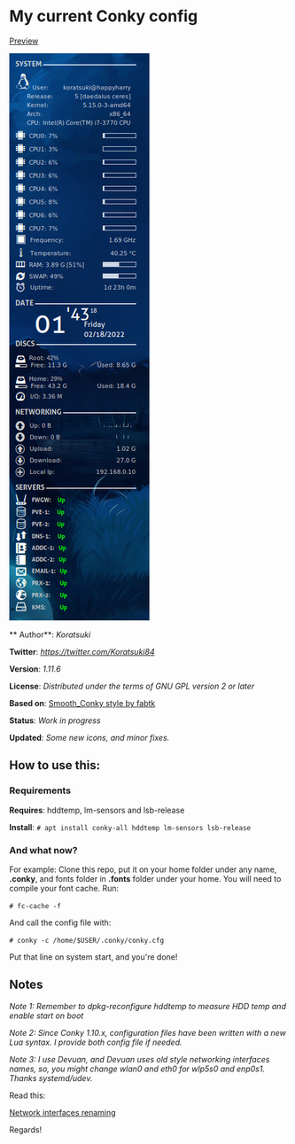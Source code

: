 My current Conky config
==

[Preview](images/preview.png "Preview")

<img src="images/preview.png">


** Author**: *Koratsuki*

**Twitter**: *https://twitter.com/Koratsuki84*

**Version**: *1.11.6*

**License**: *Distributed under the terms of GNU GPL version 2 or later*

**Based on**: [Smooth_Conky style by fabtk](https://www.deviantart.com/fabtk/art/smooth-conky-style-157104223)

**Status**: *Work in progress*

**Updated**: *Some new icons, and minor fixes.*

## How to use this:

### Requirements

**Requires**: hddtemp, lm-sensors and lsb-release

**Install**: ```# apt install conky-all hddtemp lm-sensors lsb-release```

### And what now?

For example: Clone this repo, put it on your home folder under any name, **.conky**, and fonts folder in **.fonts** folder under your home. You will need to compile your font cache. Run:

```# fc-cache -f```

And call the config file with:

```# conky -c /home/$USER/.conky/conky.cfg```

Put that line on system start, and you're done!

## Notes

*Note 1: Remember to dpkg-reconfigure hddtemp to measure HDD temp and enable start on boot*

*Note 2: Since Conky 1.10.x, configuration files have been written with a new Lua syntax. I provide both config file if needed.*

*Note 3: I use Devuan, and Devuan uses old style networking interfaces names, so, you might change wlan0 and eth0 for wlp5s0 and enp0s1. Thanks systemd/udev.*

Read this:

[Network interfaces renaming](https://www.freedesktop.org/wiki/Software/systemd/PredictableNetworkInterfaceNames/)

Regards! 
